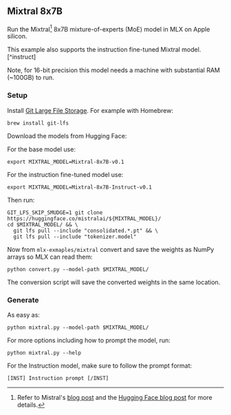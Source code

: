 ## Mixtral 8x7B

Run the Mixtral[^mixtral] 8x7B mixture-of-experts (MoE) model in MLX on Apple silicon.

This example also supports the instruction fine-tuned Mixtral model.[^instruct]

Note, for 16-bit precision this model needs a machine with substantial RAM (~100GB) to run.

### Setup

Install [Git Large File
Storage](https://docs.github.com/en/repositories/working-with-files/managing-large-files/installing-git-large-file-storage).
For example with Homebrew:

```
brew install git-lfs
```

Download the models from Hugging Face:

For the base model use:

```
export MIXTRAL_MODEL=Mixtral-8x7B-v0.1
```

For the instruction fine-tuned model use:

```
export MIXTRAL_MODEL=Mixtral-8x7B-Instruct-v0.1
```

Then run:

```
GIT_LFS_SKIP_SMUDGE=1 git clone https://huggingface.co/mistralai/${MIXTRAL_MODEL}/
cd $MIXTRAL_MODEL/ && \
  git lfs pull --include "consolidated.*.pt" && \
  git lfs pull --include "tokenizer.model"
```

Now from `mlx-exmaples/mixtral` convert and save the weights as NumPy arrays so
MLX can read them:

```
python convert.py --model-path $MIXTRAL_MODEL/
```

The conversion script will save the converted weights in the same location.

### Generate

As easy as:

```
python mixtral.py --model-path $MIXTRAL_MODEL/
```

For more options including how to prompt the model, run:

```
python mixtral.py --help
```

For the Instruction model, make sure to follow the prompt format:

```
[INST] Instruction prompt [/INST]
```

[^mixtral]: Refer to Mistral's [blog post](https://mistral.ai/news/mixtral-of-experts/) and the [Hugging Face blog post](https://huggingface.co/blog/mixtral) for more details.
[^instruc]: Refer to the [Hugging Face repo](https://huggingface.co/mistralai/Mixtral-8x7B-Instruct-v0.1) for more
details
